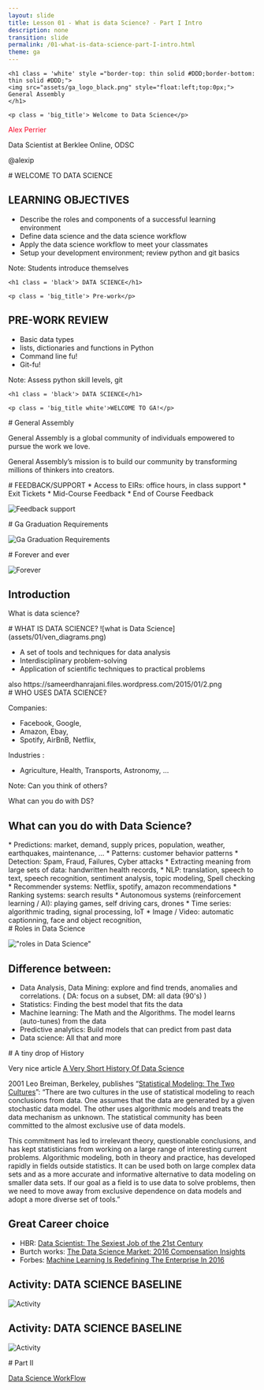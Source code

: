 ```yaml
---
layout: slide
title: Lesson 01 - What is data Science? - Part I Intro
description: none
transition: slide
permalink: /01-what-is-data-science-part-I-intro.html
theme: ga
---
```


<section  data-background-color="#000">

    <h1 class = 'white' style ="border-top: thin solid #DDD;border-bottom: thin solid #DDD;">
    <img src="assets/ga_logo_black.png" style="float:left;top:0px;">
    General Assembly
    </h1>

    <p class = 'big_title'> Welcome to Data Science</p>

<p style="color:#F90325;"> Alex Perrier </p>
<p> Data Scientist at Berklee Online, ODSC </p>
<p> @alexip </p>

</section>

<section data-markdown>
# WELCOME TO DATA SCIENCE

## LEARNING OBJECTIVES

* Describe the roles and components of a successful learning environment
* Define data science and the data science workflow
* Apply the data science workflow to meet your classmates
* Setup your development environment; review python and git basics

Note:
Students introduce themselves
</section>

<section  data-background-color="#E52123">

    <h1 class = 'black'> DATA SCIENCE</h1>

    <p class = 'big_title'> Pre-work</p>

</section>

<section data-markdown>

# PRE-WORK REVIEW

* Basic data types
* lists, dictionaries and functions in Python
* Command line fu!
* Git-fu!

Note:
Assess python skill levels, git

</section>
<section data-background-color="#22C8C6">

    <h1 class = 'black'> DATA SCIENCE</h1>

    <p class = 'big_title white'>WELCOME TO GA!</p>


</section>
<section data-markdown>
# General Assembly

General Assembly is a global community of individuals empowered to pursue the work we love.

General Assembly’s mission is to build our community by transforming millions of thinkers into creators.
</section>

<section data-markdown>
# FEEDBACK/SUPPORT
* Access to EIRs: office hours, in class support
* Exit Tickets
* Mid-Course Feedback
* End of Course Feedback

![Feedback support](assets/01/laptop_tea_bread.png)

</section>

<section data-markdown>
# Ga Graduation Requirements

![Ga Graduation Requirements](assets/01/graduation-requirements.png)

</section>

<section data-markdown>
# Forever and ever

![Forever](assets/01/forever.png)

</section>

<section data-background-color="#22C8C6">

  <h1 class = 'black'>Introduction</h1>

  <p class = 'big_title white'>What is data science?</p>

</section>


<section data-markdown>
  # WHAT IS DATA SCIENCE?
  ![what is Data Science](assets/01/ven_diagrams.png)

  * A set of tools and techniques for data analysis
  * Interdisciplinary problem-solving
  * Application of scientific techniques to practical problems

</section>

<section data-markdown>
also https://sameerdhanrajani.files.wordpress.com/2015/01/2.png

</section>

<section data-markdown>
  # WHO USES DATA SCIENCE?

Companies:

  * Facebook, Google,
  * Amazon, Ebay,
  * Spotify, AirBnB, Netflix,

Industries :

  * Agriculture, Health, Transports, Astronomy, ...

  Note:
  Can you think of others?

  What can you do with DS?

</section>

<section data-markdown>

# What can you do with Data Science?
<div class=small>
* Predictions: market, demand, supply prices, population, weather, earthquakes, maintenance, ...
* Patterns:  customer behavior patterns
* Detection: Spam, Fraud, Failures, Cyber attacks
* Extracting meaning from large sets of data: handwritten health records,
* NLP: translation, speech to text, speech recognition, sentiment analysis, topic modeling, Spell checking
* Recommender systems: Netflix, spotify, amazon recommendations
* Ranking systems: search results
* Autonomous systems (reinforcement learning / AI): playing games, self driving cars, drones
* Time series: algorithmic trading, signal processing, IoT
* Image / Video: automatic captionning, face and object recognition,
</div>

</section>

<section data-markdown>
  # Roles in Data Science

  !["roles in Data Science"](assets/01/roles.png)

</section>

<section data-markdown>

  # Difference between:

  * Data Analysis, Data Mining:  explore and find trends, anomalies and correlations. ( DA: focus on a subset, DM: all data (90's) )
  * Statistics: Finding the best model that fits the data
  * Machine learning: The Math and the Algorithms. The model learns (auto-tunes) from the data
  * Predictive analytics: Build models that can predict from past data
  * Data science: All that and more

</section>

<section data-markdown>
  # A tiny drop of History

Very nice article [A Very Short History Of Data Science](http://www.forbes.com/sites/gilpress/2013/05/28/a-very-short-history-of-data-science/#bbea13569fd2)

2001 Leo Breiman, Berkeley, publishes “[Statistical Modeling: The Two Cultures](https://projecteuclid.org/euclid.ss/1009213726)”: “There are two cultures in the use of statistical modeling to reach conclusions from data. One assumes that the data are generated by a given stochastic data model. The other uses algorithmic models and treats the data mechanism as unknown. The statistical community has been committed to the almost exclusive use of data models.

This commitment has led to irrelevant theory, questionable conclusions, and has kept statisticians from working on a large range of interesting current problems. Algorithmic modeling, both in theory and practice, has developed rapidly in fields outside statistics. It can be used both on large complex data sets and as a more accurate and informative alternative to data modeling on smaller data sets. If our goal as a field is to use data to solve problems, then we need to move away from exclusive dependence on data models and adopt a more diverse set of tools.”

</section>

<section data-markdown>

  # Great Career choice

  * HBR: [Data Scientist: The Sexiest Job of the 21st Century](https://hbr.org/2012/10/data-scientist-the-sexiest-job-of-the-21st-century/)
  * Burtch works: [The Data Science Market: 2016 Compensation Insights](http://www.burtchworks.com/2016/05/18/data-science-compensation-insights/)
  * Forbes: [Machine Learning Is Redefining The Enterprise In 2016](http://www.forbes.com/sites/louiscolumbus/2016/06/04/machine-learning-is-redefining-the-enterprise-in-2016/#7b49258d5fc0)

</section>


<section data-markdown>

# Activity: DATA SCIENCE BASELINE
![Activity](assets/01/activity-quizz.png)


</section>

<section data-markdown>

# Activity: DATA SCIENCE BASELINE
![Activity](assets/01/activity-quizz-data.png)

</section>


<section data-markdown>
# Part II

[Data Science WorkFlow](/01-what-is-data-science-part-II-workflow.html#/)

</section>
